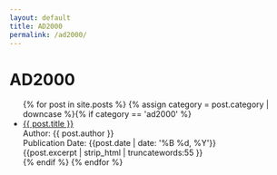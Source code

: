 ```yaml
---
layout: default
title: AD2000
permalink: /ad2000/
---
```

<h1 class="category-title">AD2000</h1>
<ul>
  {% for post in site.posts %}
    {% assign category = post.category | downcase %}{% if category == 'ad2000' %}
      <li class="article-list">
        <a href="{{ post.url | prepend: site.baseurl }}">{{ post.title }}</a><br>
        <div class="author">Author: {{ post.author }}</div>
        <div class="publication-date">Publication Date: <time datetime="{{post.date | date: '%F'}}">{{post.date | date: '%B %d, %Y'}}</time></div>
        <div class="excerpt">{{post.excerpt | strip_html | truncatewords:55 }}</div>
      </li>
    {% endif %}
  {% endfor %}
</ul>
